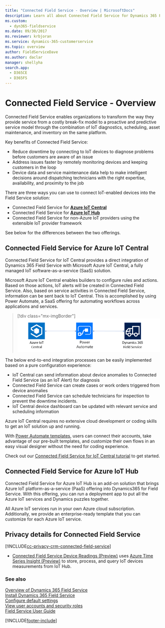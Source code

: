 ```yaml
---
title: "Connected Field Service - Overview | MicrosoftDocs"
description: Learn all about Connected Field Service for Dynamics 365 Field Service
ms.custom: 
  - dyn365-fieldservice
ms.date: 09/30/2017
ms.reviewer: krbjoran
ms.service: dynamics-365-customerservice
ms.topic: overview
author: FieldServiceDave
ms.author: daclar
manager: shellyha
search.app: 
  - D365CE
  - D365FS
---
```

# Connected Field Service - Overview

Connected Field Service enables organizations to transform the way they provide service from a costly break-fix model to a proactive and predictive service model through the combination of IoT diagnostics, scheduling, asset maintenance, and inventory on the same platform. 

Key benefits of Connected Field Service:

- Reduce downtime by connecting to IoT devices to diagnose problems before customers are aware of an issue
- Address issues faster by remotely monitoring devices and keeping customers in the loop
- Device data and service maintenance data help to make intelligent decisions around dispatching technicians with the right expertise, availability, and proximity to the job 

There are three ways you can use to connect IoT-enabled devices into the Field Service solution:
- Connected Field Service for [**Azure IoT Central**](https://azure.microsoft.com/services/iot-central/)
- Connected Field Service for [**Azure IoT Hub**](https://azure.microsoft.com/services/iot-hub/)
- Connected Field Service for non-Azure IoT providers using the extensible IoT provider framework

See below for the differences between the two offerings.

## Connected Field Service for Azure IoT Central

Connected Field Service for IoT Central provides a direct integration of Dynamics 365 Field Service with Microsoft Azure IoT Central, a fully managed IoT software-as-a-service (SaaS) solution. 

Microsoft Azure IoT Central enables builders to configure rules and actions. Based on those actions, IoT alerts will be created in Connected Field Service. Also, based on service activities in Connected Field Service, information can be sent back to IoT Central. This is accomplished by using Power Automate, a SaaS offering for automating workflows across applications and services. 

> [!div class="mx-imgBorder"]
> ![Diagram showing the relationships between Azure IoT Central, Power Automate, and Field Service](media/cfs-overview.png)
 
The below end-to-end integration processes can be easily implemented based on a pure configuration experience:

- IoT Central can send information about device anomalies to Connected Field Service (as an IoT Alert) for diagnosis
- Connected Field Service can create cases or work orders triggered from device anomalies
- Connected Field Service can schedule technicians for inspection to prevent the downtime incidents. 
- IoT Central device dashboard can be updated with relevant service and scheduling information

Azure IoT Central requires no extensive cloud development or coding skills to get an IoT solution up and running.  

With [Power Automate templates](https://preview.flow.microsoft.com/templates/), users can connect their accounts, take advantage of our pre-built templates, and customize their own flows in an easy visual designer without the need for coding experience.

Check out our [Connected Field Service for IoT Central tutorial](cfs-iot-tutorial-overview.md) to get started.

## Connected Field Service for Azure IoT Hub
Connected Field Service for Azure IoT Hub is an add-on solution that brings Azure IoT platform-as-a-service (PaaS) offering into Dynamics365 for Field Service. With this offering, you can run a deployment app to put all the Azure IoT services and Dynamics puzzles together.

All Azure IoT services run in your own Azure cloud subscription. Additionally, we provide an enterprise-ready template that you can customize for each Azure IoT service.

## Privacy details for Connected Field Service
[!INCLUDE[cc-privacy-crm-connected-field-service](../includes/cc-privacy-crm-connected-field-service.md)]

- [Connected Field Service Device Readings (Preview)](cfs-visualizations-iot-hub.md) uses [Azure Time Series Insight (Preview)](/azure/time-series-insights/) to store, process, and query IoT devices measurements from IoT Hub.

### See also  
 [Overview of Dynamics 365 Field Service](../field-service/overview.md)    
 [Install Dynamics 365 Field Service](../field-service/install-field-service.md)   
 [Configure default settings](../field-service/configure-default-settings.md)   
 [View user accounts and security roles](../field-service/view-user-accounts-security-roles.md)<br>
 [Field Service User Guide](../field-service/user-guide.md) 
  



[!INCLUDE[footer-include](../includes/footer-banner.md)]